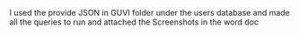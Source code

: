 I used the provide JSON in GUVI folder under the users database and made all the queries to run and attached the Screenshots in the word doc
